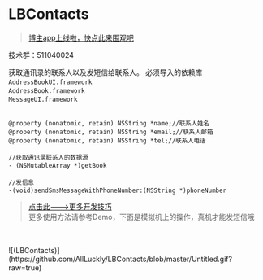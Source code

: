 # LBContacts

> [博主app上线啦，快点此来围观吧](https://itunes.apple.com/us/app/it-blog-zi-xueios-kai-fa-jin/id1067787090?l=zh&ls=1&mt=8)<br>

技术群：511040024

获取通讯录的联系人以及发短信给联系人。
必须导入的依赖库<br>
`AddressBookUI.framework`<br>
`AddressBook.framework`<br>
`MessageUI.framework`<br>
```

@property (nonatomic, retain) NSString *name;//联系人姓名
@property (nonatomic, retain) NSString *email;//联系人邮箱
@property (nonatomic, retain) NSString *tel;//联系人电话

//获取通讯录联系人的数据源
- (NSMutableArray *)getBook

//发信息
-(void)sendSmsMessageWithPhoneNumber:(NSString *)phoneNumber

```
> [点击此--->更多开发技巧](http://allluckly.cn/) <br>
更多使用方法请参考Demo，下面是模拟机上的操作，真机才能发短信哦 <br>
<br>
<br>
![(LBContacts)](https://github.com/AllLuckly/LBContacts/blob/master/Untitled.gif?raw=true)


